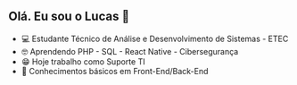 ## Olá. Eu sou o Lucas 👋

- 💻 Estudante Técnico de Análise e Desenvolvimento de Sistemas - ETEC
- 🤓 Aprendendo PHP - SQL - React Native - Cibersegurança
- 😁 Hoje trabalho como Suporte TI
- 🤔 Conhecimentos básicos em Front-End/Back-End
